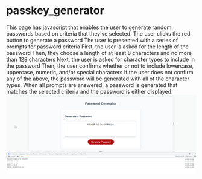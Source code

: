 # passkey_generator
This page has javascript that enables the user to generate random passwords based on criteria that they’ve selected. 
The user clicks the red button to generate a password
The user is presented with a series of prompts for password criteria
First, the user is asked for the length of the password
Then, they choose a length of at least 8 characters and no more than 128 characters
Next, the user is asked for character types to include in the password
Then, the user confirms whether or not to include lowercase, uppercase, numeric, and/or special characters
If the user does not confirm any of the above, the password will be generated with all of the character types.
When all prompts are answered, a password is generated that matches the selected criteria and the password is either displayed.
![a screenshot of he page](./assets/images/password_generator.png)

